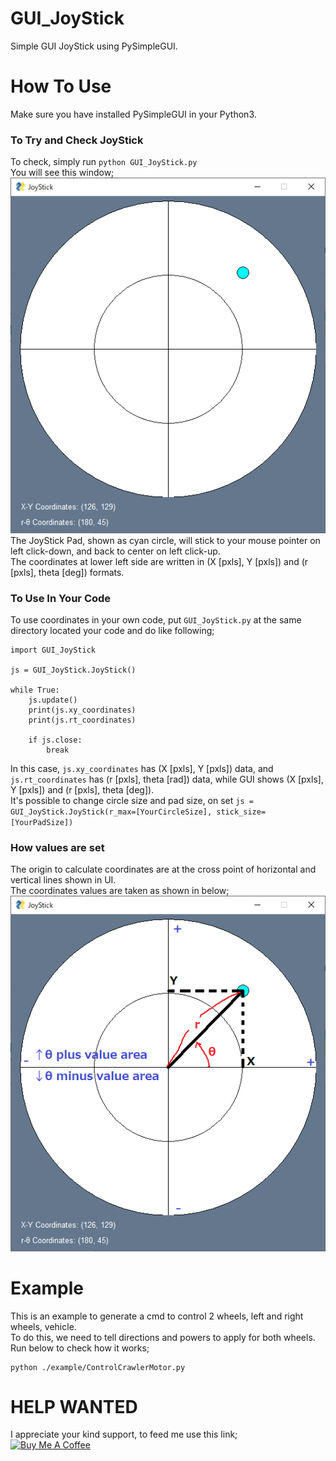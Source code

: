 # GUI_JoyStick
Simple GUI JoyStick using PySimpleGUI.

# How To Use
Make sure you have installed PySimpleGUI in your Python3.
### To Try and Check JoyStick
To check, simply run `python GUI_JoyStick.py`  
You will see this window;  
![UI_image](https://raw.githubusercontent.com/AiueoABC/GUI_JoyStick/main/UI_image/JoyStickUI.bmp)  
The JoyStick Pad, shown as cyan circle, will stick to your mouse pointer on left click-down, 
and back to center on left click-up.  
The coordinates at lower left side are written in (X [pxls], Y [pxls]) and (r [pxls], theta [deg]) formats.

### To Use In Your Code
To use coordinates in your own code, put `GUI_JoyStick.py` at the same directory located your code and do like following;  
```
import GUI_JoyStick

js = GUI_JoyStick.JoyStick()

while True:
    js.update()
    print(js.xy_coordinates)
    print(js.rt_coordinates)
    
    if js.close:
        break
```
In this case, `js.xy_coordinates` has (X [pxls], Y [pxls]) data, and `js.rt_coordinates` has (r [pxls], theta [rad]) data, 
while GUI shows (X [pxls], Y [pxls]) and (r [pxls], theta [deg]).  
It's possible to change circle size and pad size, on set `js = GUI_JoyStick.JoyStick(r_max=[YourCircleSize], stick_size=[YourPadSize])`
### How values are set
The origin to calculate coordinates are at the cross point of horizontal and vertical lines shown in UI.  
The coordinates values are taken as shown in below;  
![UI_image](https://raw.githubusercontent.com/AiueoABC/GUI_JoyStick/main/UI_image/JoyStickUI_CoordinatesSystem.bmp)
# Example
This is an example to generate a cmd to control 2 wheels, left and right wheels, vehicle.  
To do this, we need to tell directions and powers to apply for both wheels.  
Run below to check how it works;  
```
python ./example/ControlCrawlerMotor.py
```

# HELP WANTED
I appreciate your kind support, to feed me use this link;  
<a href="https://www.buymeacoffee.com/aiueoabc" target="_blank"><img src="https://cdn.buymeacoffee.com/buttons/default-orange.png" alt="Buy Me A Coffee" height="41" width="174"></a>
